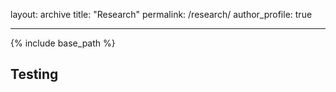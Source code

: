 layout: archive
title: "Research"
permalink: /research/
author_profile: true

---

{% include base_path %}

## Testing 
